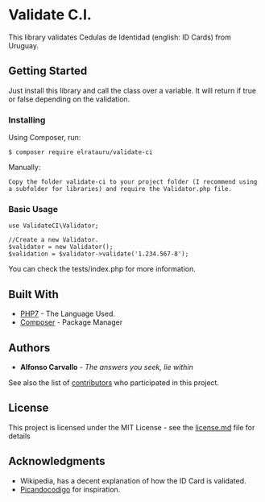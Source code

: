# Validate C.I.

This library validates Cedulas de Identidad (english: ID Cards) from Uruguay.

## Getting Started

Just install this library and call the class over a variable. It will return if true or false depending on the validation.

### Installing

Using Composer, run:

```
$ composer require elratauru/validate-ci
```

Manually:
```
Copy the folder validate-ci to your project folder (I recommend using a subfolder for libraries) and require the Validator.php file.
```

### Basic Usage

```
use ValidateCI\Validator;

//Create a new Validator.
$validator = new Validator();
$validation = $validator->validate('1.234.567-8');
```
You can check the tests/index.php for more information.

## Built With

* [PHP7](http://www.php.net/) - The Language Used.
* [Composer](https://getcomposer.org/) - Package Manager

## Authors

* **Alfonso Carvallo** - *The answers you seek, lie within*

See also the list of [contributors](https://github.com/elratauru/validate-ci/contributors) who participated in this project.

## License

This project is licensed under the MIT License - see the [license.md](license.md) file for details

## Acknowledgments

* Wikipedia, has a decent explanation of how the ID Card is validated.
* [Picandocodigo](https://picandocodigo.github.io/ci_js/) for inspiration.
